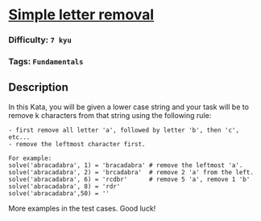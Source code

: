 # [Simple letter removal](https://www.codewars.com/kata/5b728f801db5cec7320000c7)

### Difficulty: `7 kyu`

### Tags: `Fundamentals`

## Description

In this Kata, you will be given a lower case string and your task will be to remove k characters from that string using the following rule:

```
- first remove all letter 'a', followed by letter 'b', then 'c', etc...
- remove the leftmost character first.
```

```
For example: 
solve('abracadabra', 1) = 'bracadabra' # remove the leftmost 'a'.
solve('abracadabra', 2) = 'brcadabra'  # remove 2 'a' from the left.
solve('abracadabra', 6) = 'rcdbr'      # remove 5 'a', remove 1 'b' 
solve('abracadabra', 8) = 'rdr'
solve('abracadabra',50) = ''
```

More examples in the test cases. Good luck!
